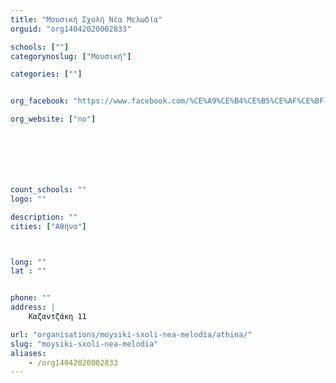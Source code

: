 ```yaml
---
title: "Μουσική Σχολή Νέα Μελωδία"
orguid: "org14042020002833"

schools: [""]
categorynoslug: ["Μουσική"]

categories: [""]


org_facebook: "https://www.facebook.com/%CE%A9%CE%B4%CE%B5%CE%AF%CE%BF-%CE%9D%CE%AD%CE%B1-%CE%9C%CE%B5%CE%BB%CF%89%CE%B4%CE%AF%CE%B1-1548097838738769/"

org_website: ["no"]







count_schools: ""
logo: ""

description: ""
cities: ["Αθήνα"]



long: ""
lat : ""


phone: ""
address: |
    Καζαντζάκη 11

url: "organisations/moysiki-sxoli-nea-melodia/athina/"
slug: "moysiki-sxoli-nea-melodia"
aliases:
    - /org14042020002833
---
```



